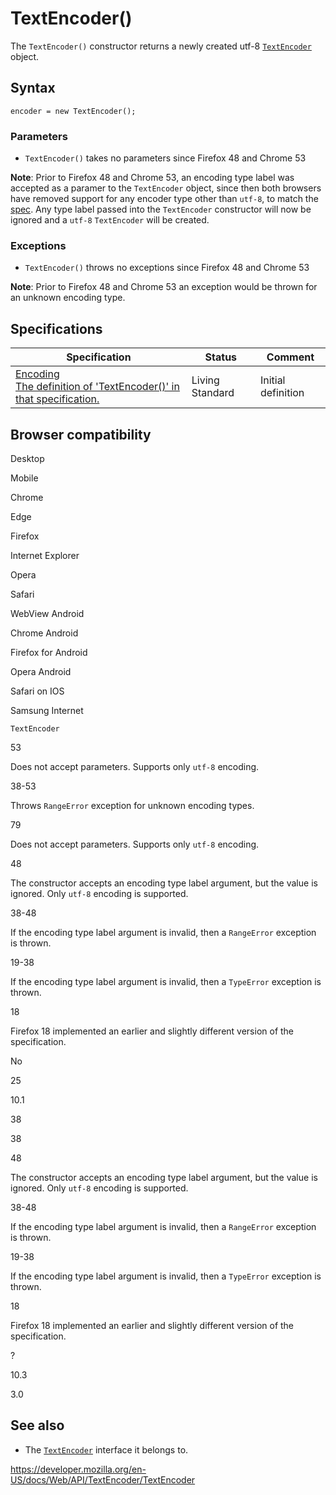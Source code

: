 TextEncoder()
=============

The `TextEncoder()` constructor returns a newly created utf-8 [`TextEncoder`](../textencoder) object.

Syntax
------

    encoder = new TextEncoder();

### Parameters

-   `TextEncoder()` takes no parameters since Firefox 48 and Chrome 53

**Note**: Prior to Firefox 48 and Chrome 53, an encoding type label was accepted as a paramer to the `TextEncoder` object, since then both browsers have removed support for any encoder type other than `utf-8`, to match the [spec](https://www.w3.org/TR/encoding/#dom-textencoder). Any type label passed into the `TextEncoder` constructor will now be ignored and a `utf-8` `TextEncoder` will be created.

### Exceptions

-   `TextEncoder()` throws no exceptions since Firefox 48 and Chrome 53

**Note**: Prior to Firefox 48 and Chrome 53 an exception would be thrown for an unknown encoding type.

Specifications
--------------

<table><thead><tr class="header"><th>Specification</th><th>Status</th><th>Comment</th></tr></thead><tbody><tr class="odd"><td><a href="https://encoding.spec.whatwg.org/#dom-textencoder">Encoding<br />
<span class="small">The definition of 'TextEncoder()' in that specification.</span></a></td><td><span class="spec-living">Living Standard</span></td><td>Initial definition</td></tr></tbody></table>

Browser compatibility
---------------------

Desktop

Mobile

Chrome

Edge

Firefox

Internet Explorer

Opera

Safari

WebView Android

Chrome Android

Firefox for Android

Opera Android

Safari on IOS

Samsung Internet

`TextEncoder`

53

Does not accept parameters. Supports only `utf-8` encoding.

38-53

Throws `RangeError` exception for unknown encoding types.

79

Does not accept parameters. Supports only `utf-8` encoding.

48

The constructor accepts an encoding type label argument, but the value is ignored. Only `utf-8` encoding is supported.

38-48

If the encoding type label argument is invalid, then a `RangeError` exception is thrown.

19-38

If the encoding type label argument is invalid, then a `TypeError` exception is thrown.

18

Firefox 18 implemented an earlier and slightly different version of the specification.

No

25

10.1

38

38

48

The constructor accepts an encoding type label argument, but the value is ignored. Only `utf-8` encoding is supported.

38-48

If the encoding type label argument is invalid, then a `RangeError` exception is thrown.

19-38

If the encoding type label argument is invalid, then a `TypeError` exception is thrown.

18

Firefox 18 implemented an earlier and slightly different version of the specification.

?

10.3

3.0

See also
--------

-   The [`TextEncoder`](../textencoder) interface it belongs to.

<a href="https://developer.mozilla.org/en-US/docs/Web/API/TextEncoder/TextEncoder" class="_attribution-link">https://developer.mozilla.org/en-US/docs/Web/API/TextEncoder/TextEncoder</a>

